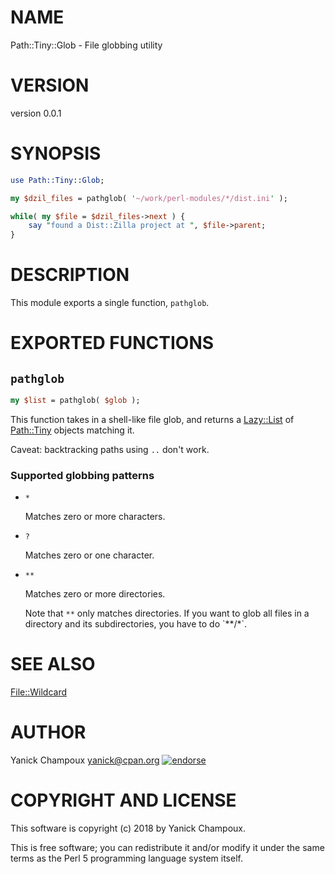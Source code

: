 # NAME

Path::Tiny::Glob - File globbing utility 

# VERSION

version 0.0.1

# SYNOPSIS

```perl
use Path::Tiny::Glob;

my $dzil_files = pathglob( '~/work/perl-modules/*/dist.ini' );

while( my $file = $dzil_files->next ) {
    say "found a Dist::Zilla project at ", $file->parent;
}
```

# DESCRIPTION

This module exports a single function, `pathglob`. 

# EXPORTED FUNCTIONS 

## `pathglob`

```perl
my $list = pathglob( $glob );
```

This function takes in 
a shell-like file glob, and returns a [Lazy::List](https://metacpan.org/pod/Lazy::List) of [Path::Tiny](https://metacpan.org/pod/Path::Tiny) objects
matching it.

Caveat: backtracking paths using `..` don't work.

### Supported globbing patterns

- `*`

    Matches zero or more characters.

- `?`

    Matches zero or one character.

- `**`

    Matches zero or more directories.

    Note that `**` only matches directories. If you want to glob all files in a directory and its subdirectories, you 
    have to do \`\*\*/\*\`.

# SEE ALSO

[File::Wildcard](https://metacpan.org/pod/File::Wildcard)

# AUTHOR

Yanick Champoux <yanick@cpan.org> [![endorse](http://api.coderwall.com/yanick/endorsecount.png)](http://coderwall.com/yanick)

# COPYRIGHT AND LICENSE

This software is copyright (c) 2018 by Yanick Champoux.

This is free software; you can redistribute it and/or modify it under
the same terms as the Perl 5 programming language system itself.
